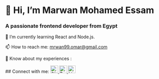 
<p align="center">
  <h1>👋 Hi, I’m Marwan Mohamed Essam</h1>
</p>
<p align="center">
	<h3>A passionate frontend developer from Egypt</h3>
</p>
<p>🌱 I’m currently learning React and Node.js.</p>
<p>
	📫 How to reach me: <a href="mailto:mrwan99.omar@gmail.com">mrwan99.omar@gmail.com</a>
</p>

<p>
	📄 Know about my experiences :<a href="www.linkedin.com/in/mrwan-essam-6b638a1a9"></a>
</p>
<p>
	## Connect with me:
<a href="https://github.com/msabdalaal">
  <img src="https://img.icons8.com/color/48/000000/github.png" width="24" alt="GitHub"/>
</a>
<a href="https://twitter.com/msabdalaal">
  <img src="https://img.icons8.com/color/48/000000/twitter.png" width="24" alt="Twitter"/>
</a>
<a href="https://www.linkedin.com/in/mohamed-sayed-abdalaal-b84495234/">
  <img src="https://img.icons8.com/color/48/000000/linkedin.png" width="24" alt="LinkedIn"/>
</a>
</p>
